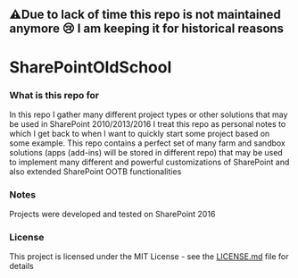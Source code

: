 ## ⚠️Due to lack of time this repo is not maintained anymore 😢 I am keeping it for historical reasons 

# SharePointOldSchool

### What is this repo for

In this repo I gather many different project types or other solutions that may be used in SharePoint 2010/2013/2016
I treat this repo as personal notes to which I get back to when I want to quickly start some project based on some example.
This repo contains a perfect set of many farm and sandbox solutions (apps (add-ins) will be stored in different repo) that may be used to implement many different and powerful customizations of SharePoint and also extended SharePoint OOTB functionalities

### Notes

Projects were developed and tested on SharePoint 2016

### License 

This project is licensed under the MIT License - see the [LICENSE.md](LICENSE.md) file for details
